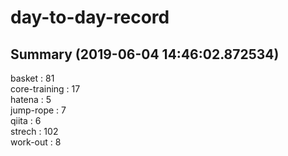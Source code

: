 # day-to-day-record  
## Summary  (2019-06-04 14:46:02.872534)  
basket : 81  
core-training : 17  
hatena : 5  
jump-rope : 7  
qiita : 6  
strech : 102  
work-out : 8  
